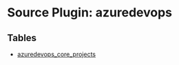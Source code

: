 # Source Plugin: azuredevops

## Tables

- [azuredevops_core_projects](tables/azuredevops_core_projects)